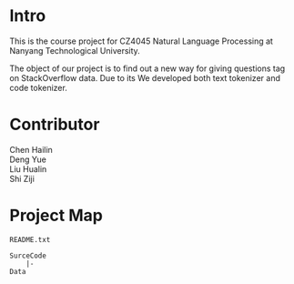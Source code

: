 # Intro
This is the course project for CZ4045 Natural Language Processing at Nanyang Technological University.

The object of our project is to find out a new way for giving questions tag on StackOverflow data. Due to its We developed both text tokenizer and code tokenizer.
 
# Contributor
Chen Hailin \
Deng Yue  
Liu Hualin \
Shi Ziji


# Project Map
```
README.txt

SurceCode
    |-
Data


```